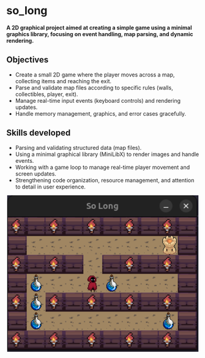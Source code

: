 # so_long

**A 2D graphical project aimed at creating a simple game using a minimal graphics library, focusing on event handling, map parsing, and dynamic rendering.**

## Objectives
- Create a small 2D game where the player moves across a map, collecting items and reaching the exit.
- Parse and validate map files according to specific rules (walls, collectibles, player, exit).
- Manage real-time input events (keyboard controls) and rendering updates.
- Handle memory management, graphics, and error cases gracefully.

## Skills developed
- Parsing and validating structured data (map files).
- Using a minimal graphical library (MiniLibX) to render images and handle events.
- Working with a game loop to manage real-time player movement and screen updates.
- Strengthening code organization, resource management, and attention to detail in user experience.

<p align="center">
  <img src="Textures/visual.png" alt="so_long gameplay" width="500"/>
</p>
